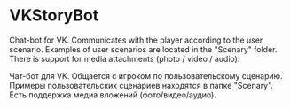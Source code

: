# VKStoryBot

Chat-bot for VK. Communicates with the player according to the user scenario.
Examples of user scenarios are located in the "Scenary" folder. 
There is support for media attachments (photo / video / audio).

Чат-бот для VK. Общается с игроком по пользовательскому сценарию.
Примеры пользовательских сценариев находятся в папке "Scenary". Есть поддержка медиа вложений (фото/видео/аудио).
